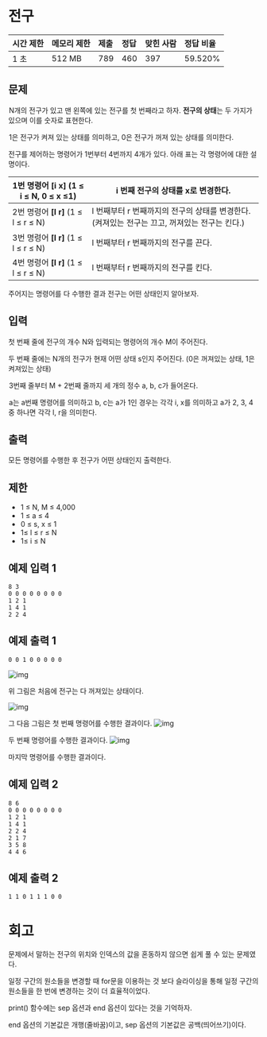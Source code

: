 # 전구

| 시간 제한 | 메모리 제한 | 제출 | 정답 | 맞힌 사람 | 정답 비율 |
| :-------- | :---------- | :--- | :--- | :-------- | :-------- |
| 1 초      | 512 MB      | 789  | 460  | 397       | 59.520%   |

## 문제

 N개의 전구가 있고 맨 왼쪽에 있는 전구를 첫 번째라고 하자. **전구의 상태**는 두 가지가 있으며 이를 숫자로 표현한다.

 1은 전구가 켜져 있는 상태를 의미하고, 0은 전구가 꺼져 있는 상태를 의미한다.

전구를 제어하는 명령어가 1번부터 4번까지 4개가 있다. 아래 표는 각 명령어에 대한 설명이다.

| 1번 명령어 **[i x]** (1 ≤ i ≤ N, 0 ≤ x ≤1) | i 번째 전구의 상태를 x로 변경한다.                           |
| ------------------------------------------ | ------------------------------------------------------------ |
| 2번 명령어 **[l r]** (1 ≤ l ≤ r ≤ N)       | l 번째부터 r 번째까지의 전구의 상태를 변경한다. (켜져있는 전구는 끄고, 꺼져있는 전구는 킨다.) |
| 3번 명령어 **[l r]** (1 ≤ l ≤ r ≤ N)       | l 번째부터 r 번째까지의 전구를 끈다.                         |
| 4번 명령어 **[l r]** (1 ≤ l ≤ r ≤ N)       | l 번째부터 r 번째까지의 전구를 킨다.                         |

주어지는 명령어를 다 수행한 결과 전구는 어떤 상태인지 알아보자.

## 입력

첫 번째 줄에 전구의 개수 N와 입력되는 명령어의 개수 M이 주어진다.

두 번째 줄에는 N개의 전구가 현재 어떤 상태 s인지 주어진다. (0은 꺼져있는 상태, 1은 켜져있는 상태)

 3번째 줄부터 M + 2번째 줄까지 세 개의 정수 a, b, c가 들어온다.

 a는 a번째 명령어를 의미하고 b, c는 a가 1인 경우는 각각 i, x를 의미하고 a가 2, 3, 4 중 하나면 각각 l, r을 의미한다.

## 출력

모든 명령어를 수행한 후 전구가 어떤 상태인지 출력한다.

## 제한

-  1 ≤ N, M ≤ 4,000
-  1 ≤ a ≤ 4
-  0 ≤ s, x ≤ 1
-  1≤ l ≤ r ≤ N
-  1≤ i ≤ N

## 예제 입력 1

```
8 3
0 0 0 0 0 0 0 0
1 2 1
1 4 1
2 2 4
```

## 예제 출력 1 

```
0 0 1 0 0 0 0 0
```

![img](https://upload.acmicpc.net/b4f011d9-ee3d-460e-aab9-97d4fd61e6cf/-/crop/1920x332/0,392/-/preview/)

위 그림은 처음에 전구는 다 꺼져있는 상태이다.

![img](https://upload.acmicpc.net/d184a7f3-a9f5-459f-802c-ef1acbd4564c/-/crop/1920x324/0,383/-/preview/)

그 다음 그림은 첫 번째 명령어를 수행한 결과이다.
![img](https://upload.acmicpc.net/cd49968f-6c51-4bfe-bccd-1d0e6efa1a8b/-/crop/1920x319/0,385/-/preview/)

두 번째 명령어를 수행한 결과이다.
![img](https://upload.acmicpc.net/5e4d2c97-0714-42f0-ac79-6bbfe7e57b6e/-/crop/1920x312/0,388/-/preview/)

마지막 명령어를 수행한 결과이다.

## 예제 입력 2 

```
8 6
0 0 0 0 0 0 0 0
1 2 1
1 4 1
2 2 4
2 1 7
3 5 8
4 4 6
```

## 예제 출력 2 

```
1 1 0 1 1 1 0 0
```

# 회고

문제에서 말하는 전구의 위치와 인덱스의 값을 혼동하지 않으면 쉽게 풀 수 있는 문제였다.

일정 구간의 원소들을 변경할 때 for문을 이용하는 것 보다 슬라이싱을 통해 일정 구간의 원소들을 한 번에 변경하는 것이 더 효율적이었다.

print() 함수에는 sep 옵션과 end 옵션이 있다는 것을 기억하자.

end 옵션의 기본값은 개행(줄바꿈)이고, sep 옵션의 기본값은 공백(띄어쓰기)이다.

